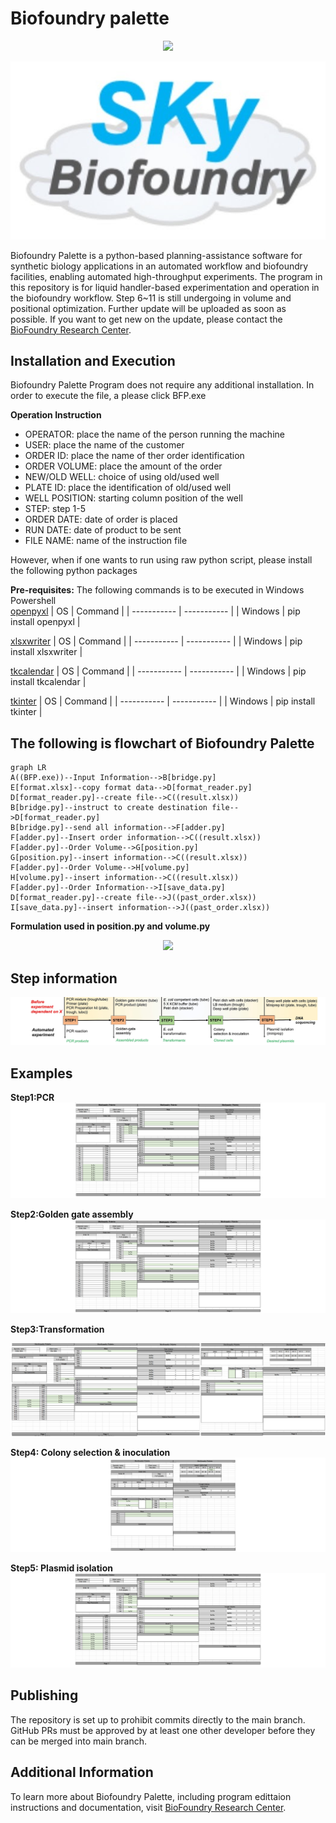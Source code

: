 # Biofoundry palette
<p align = "center">
  <img src="https://lh6.googleusercontent.com/VekUq4tnfzO4vXNuJ7vPwTQcfIQSrxwENfGXRKKwdtDGWLTLwFsMjaqm1XEbHBTxZ7bso1ksD0bbp_BKH36bmL4=w16383"/>
 </p>
 <p align = "center">
   </p>
   
   <center><img src="/Code-v2-BFC/skybiofoundry.jpg"></center>


Biofoundry Palette is a python-based planning-assistance software for synthetic biology applications in an automated workflow and biofoundry facilities, enabling automated high-throughput experiments. The program in this repository is for liquid handler-based experimentation and operation in the biofoundry workflow. Step 6~11 is still undergoing in volume and positional optimization. Further update will be uploaded as soon as possible. If you want to get new on the update, please contact the [BioFoundry Research Center](https://swb.skku.edu/BioFoundryRC/index.do).

## Installation and Execution
Biofoundry Palette Program does not require any additional installation. In order to execute the file, a please click BFP.exe

**Operation Instruction**
- OPERATOR: place the name of the person running the machine
- USER: place the name of the customer
- ORDER ID: place the name of ther order identification
- ORDER VOLUME: place the amount of the order
- NEW/OLD WELL: choice of using old/used well
- PLATE ID: place the identification of old/used well
- WELL POSITION: starting column position of the well
- STEP: step 1-5
- ORDER DATE: date of order is placed
- RUN DATE: date of product to be sent
- FILE NAME: name of the instruction file

However, when if one wants to run using raw python script, please install the following python packages

**Pre-requisites:**
The following commands is to be executed in Windows Powershell
<br/>
[openpyxl](https://openpyxl.readthedocs.io/en/stable/)
| OS | Command |
| ----------- | ----------- |
| Windows | pip install openpyxl |

[xlsxwriter](https://xlsxwriter.readthedocs.io/)
| OS | Command |
| ----------- | ----------- |
| Windows | pip install xlsxwriter |

[tkcalendar](https://pypi.org/project/tkcalendar/)
| OS | Command |
| ----------- | ----------- |
| Windows | pip install tkcalendar |

[tkinter](https://docs.python.org/ko/3/library/tkinter.html)
| OS | Command |
| ----------- | ----------- |
| Windows | pip install tkinter |

## The following is flowchart of Biofoundry Palette
```mermaid
graph LR
A((BFP.exe))--Input Information-->B[bridge.py]
E[format.xlsx]--copy format data-->D[format_reader.py]
D[format_reader.py]--create file-->C((result.xlsx))
B[bridge.py]--instruct to create destination file-->D[format_reader.py]
B[bridge.py]--send all information-->F[adder.py]
F[adder.py]--Insert order information-->C((result.xlsx))
F[adder.py]--Order Volume-->G[position.py]
G[position.py]--insert information-->C((result.xlsx))
F[adder.py]--Order Volume-->H[volume.py]
H[volume.py]--insert information-->C((result.xlsx))
F[adder.py]--Order Information-->I[save_data.py]
D[format_reader.py]--create file-->J((past_order.xlsx))
I[save_data.py]--insert information-->J((past_order.xlsx))
```
**Formulation used in position.py and volume.py**
<p align = "center">
  <img src="https://user-images.githubusercontent.com/57700611/166395788-2004a085-4ca9-4b36-a466-c148f91bd37d.png"/>
 </p>

## Step information
![Step_figure](Code-v2-BFC/Step_figure1B.jpg)

## Examples
**Step1:PCR**
![Step_figure](Code-v2-BFC/figure_1.png) 

**Step2:Golden gate assembly**
![Step_figure](Code-v2-BFC/figure_2.png)

**Step3:Transformation**

![Step_figure](Code-v2-BFC/figure_3.png)

**Step4: Colony selection & inoculation**
![Step_figure](Code-v2-BFC/figure_4.png)

**Step5: Plasmid isolation**
![Step_figure](Code-v2-BFC/figure_5.png)

## Publishing
The repository is set up to prohibit commits directly to the main branch. GitHub PRs must be approved by at least one other developer before they can be merged into main branch.

## Additional Information
To learn more about Biofoundry Palette, including program edittaion instructions and documentation, visit [BioFoundry Research Center](https://swb.skku.edu/BioFoundryRC/index.do).


